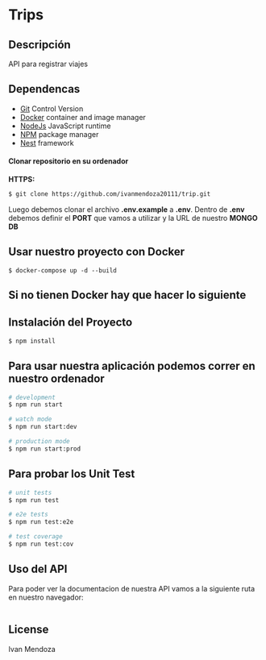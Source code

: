 # Trips

## Descripción

API para registrar viajes

## Dependencas

- [Git](https://git-scm.com/) Control Version
- [Docker](https://docs.docker.com/get-docker/) container and image manager
- [NodeJs](https://nodejs.org/) JavaScript runtime
- [NPM](https://www.npmjs.com/) package manager
- [Nest](https://nestjs.com/) framework

#### Clonar repositorio en su ordenador

**HTTPS:**

```bash
$ git clone https://github.com/ivanmendoza20111/trip.git
```

Luego debemos clonar el archivo **.env.example** a **.env**. Dentro de **.env** debemos definir el **PORT** que vamos a utilizar y la URL de nuestro **MONGO DB**


## Usar nuestro proyecto con Docker

```
$ docker-compose up -d --build
```

## Si no tienen Docker hay que hacer lo siguiente

## Instalación del Proyecto

```bash
$ npm install
```

## Para usar nuestra aplicación podemos correr en nuestro ordenador

```bash
# development
$ npm run start

# watch mode
$ npm run start:dev

# production mode
$ npm run start:prod
```

## Para probar los Unit Test

```bash
# unit tests
$ npm run test

# e2e tests
$ npm run test:e2e

# test coverage
$ npm run test:cov
```

## Uso del API
Para poder ver la documentacion de nuestra API vamos a la siguiente ruta en nuestro navegador:
```

```

## License

Ivan Mendoza
